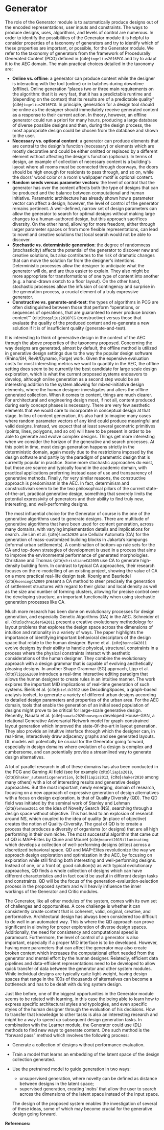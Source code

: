 # Generator

The role of the Generator module is to automatically produce designs out of the encoded representations, user inputs and constraints. The ways to produce designs, uses, algorithms, and levels of control are numerous. In order to identify the possibilities of the Generator module it is helpful to consider properties of a taxonomy of generators and try to identify which of these properties are important, or possible, for the Generator module. We refer to the taxonomy of generators from the framework of Procedurally Generated Content (PCG) defined in {cite}`togelius2016PCG` and try to adapt it to the AEC domain. The main practical choices detailed in the taxonomy are:

* **Online vs. offline**: a generator can produce content while the designer is interacting with the tool (online) or in batches during downtime (offline). Online generation  “places  two  or  three  main  requirements on the algorithm: that it is very fast, that it has a predictable runtime and (depending on the context) that its results are of a predictable quality” {cite}`togelius2016PCG`. In principle, generation for a design tool should be online as the designer should immediately receive generated content as a response to their current action. In theory, however, an offline generator could run a priori for many hours, producing a large database of diverse possible designs and then, during the design process, the most appropriate design could be chosen from the database and shown to the user. 
* **Necessary vs. optional content**: a generator can produce elements that are central to the design's function (necessary) or elements which are mostly decorative and could be either omitted or replaced by a different element without affecting the design's function (optional). In terms of design, an example of collection of necessary content is a building's layout  where all rooms must be connected through doorways, the doors should be high enough for residents to pass through, and so on, while the doors' wood color or a room's wallpaper motif is optional content. 
* **Random seeds versus parameter vectors**: the level of control that the generator has over the content affects both the type of designs that can be produced and the balance between computational and human initiative. Parametric architecture has already shown how a parameter vector can affect a design; however, the level of control of the generator remains pertinent. A well-defined, narrow set of design parameters can allow the generator to search for optimal designs without making large changes to a human-authored design, but this approach sacrifices diversity. On the other hand, allowing for more freedom, either through larger parameter spaces or from more flexible representations, can lead to novel and creative solutions that local search would not be able to discover. 
* **Stochastic vs. deterministic generation**: the degree of randomness (stochasticity) affects the potential of the generator to discover new and creative solutions, but also contributes to the risk of dramatic changes that can move the solution far from the designer's intentions. Deterministic processes allow the designer to anticipate what the generator will do, and are thus easier to explain. They also might be more appropriate for transformations of one type of content into another (e.g. a hand-drawn sketch to a floor layout). On the other hand, stochastic processes allow the infusion of contingency and surprise in the generation process, a crucial element of a truly expressive generator. 
* **Constructive vs. generate-and-test**: the types of algorithms in PCG are often distinguished between those that perform “operations, or sequences of operations, that are guaranteed to never produce broken content'” {cite}`togelius2016PCG` (constructive) versus those that evaluate the quality of the produced content and re-generate a new solution if it is of insufficient quality (generate-and-test). 

It is interesting to think of generative design in the context of the AEC through the above properties of the taxonomy proposed. Concerning the way designs are generated, almost by default, the offline method is utilized in generative design settings due to the way the popular design software (Rhino/GH, Revit/Dynamo, Forge) work. Given the expensive evaluation costs for most interesting metrics we want to quantify in the AEC, the offline setting does seem to be currently the best candidate for large scale design exploration, which is what the current proposed systems endeavors to develop, although online generation as a second step would be an interesting addition to the system allowing for mixed-initiative design elements, where the human designer investigates and alters the offline generated collection. When it comes to content, things are much clearer. For architectural and engineering design most, if not all, content produced during early concept phases is necessary. There are very few aesthetic elements that we would care to incorporate in conceptual design at that stage. In lieu of content generation, it’s also hard to imagine many cases where random parameter vectors of any kind could produce meaningful and valid designs. Instead, we expect that at least several geometric primitives (points, lines, polygons, and so on) will have to be present in order to be able to generate and evolve complex designs. Things get more interesting when we consider the horizon of the generative and search processes. At this point in time, most design generation happens strictly in the deterministic domain, again mostly due to the restrictions imposed by the design software and partly by the paradigm of parametric design that is currently popular in practice. Some more stochastic approaches do exist, but those are scarce and typically found in the academic domain, with practical applications preferring instead ease of use and transparency of generative methods. Finally, for very similar reasons, the constructive approach is predominant in the AEC. In fact, determinism and constructivism seem to be the two philosophical pillars of the current state-of-the-art, practical generative design, something that severely limits the potential expressivity of generators and their ability to find truly new, interesting, and well-performing designs.

The most influential choice for the Generator of course is the one of the generative algorithms used to generate designs. There are multitude of generative algorithms that have been used for content generation, across many domains, with varying implementation details and implications for search. Jie Lim et al. {cite}`limCA2020` use Cellular Automata (CA) for the generation of mass-customized building blocks in Jakarta’s kampungs (informal urban settlements). A combination of bottom-up rule sets for the CA and top-down strategies of development is used in a process that aims to improve the environmental performance of generated morphologies. Christiane and Thomas {cite}`christianeCA2005`  use CA to generate high-density building form. In contrast to typical CA approaches, their research focuses on the re-modelling of an existing project, showing the value of CA on a more practical real-life design task. Koenig and Bauriedel {cite}`koeningCA2009` present a CA method to steer precisely the generation of settlement structures with regard  to their global and local density as well as the size and number of  forming clusters, allowing for precise control over the developing structure, an important functionality when using stochastic generation processes like CA.

Much more research has been done on evolutionary processes for design generation, and especially Genetic Algorithms (GA) in the AEC.  Schneider et al. {cite}`schneiderGA2011` present a creative evolutionary methodology for layout problems that explores the design space across the dimensions of intuition and rationality in a variety of ways. The paper highlights the importance of identifying important behavioral descriptors of the design space that relate to the human designer. Byrne et al. {cite}`byrneGA2011` evolve designs by their ability to handle physical, structural, constraints in a process where the physical constraints interact with aesthetic considerations of the human designer. They combine the evolutionary approach with a design grammar that is capable of evolving aesthetically pleasing designs. In another Shape Grammar (SG) approach, Lipp et al. {cite}`lippSG2008` introduce a real-time interactive editing paradigm that allows the human designer to create rules in an intuitive manner. The work explores the important MID implications of real-time generation of such systems. Bielik et al. {cite}`bielik2012` use DecodingSpaces, a graph-based analysis toolset, to generate a variety of different urban designs according to detailed design parameters and properties of the urban area. For the AEC domain, tools that enable the generation of an initial seed population of designs might prove to be critical for large-scale generative design. Recently, Nauata et al. {cite}`nauata2020housegan` developed House-GAN, a relational Generative Adversarial Network model for graph-constrained layout generation which improved the state-0f-the-art in layout generation. They also provide an intuitive interface through which the designer can, in real-time, interactively draw adjacency graphs and see generated layouts. DL models will potentially be crucial for the Generator going forward, especially in design domains where evolution of a design is complex and cumbersome, and can potentially provide a streamlined way to generate design alternatives.

A lot of parallel research in all of these domains has also been conducted in the PCG and Gaming AI field (see for example {cite}`liapis2018`, {cite}`Shaker_automaticgeneration`, {cite}`liapis2013`, {cite}`shaker2010` among many others) with a lot of interesting results and generative design approaches. But the most important, newly emerging, domain of research, focusing on a new approach of expressive generation of design alternatives with a focus on design exploration, is that of Quality Diversity (QD). The QD field was initiated by the seminal work of Stanley and Lehman {cite}`lehman2011` on the idea of Novelty Search (NS), searching through a design space without objective. This has lead to an explosion of research around NS, which coupled to the idea of quality (in place of objective) creates the notion of Quality-Diversity. The goal of QD is to create a process that produces a diversity of organisms (or designs) that are all high performing in their own niche. The most successful algorithm that came out of QD is MAP-Elites by Clune and Mouret {cite}`mouret2015illuminating` which develops a collection of well-performing designs (elites) across a discretized behavioral space. QD and MAP-Elites revolutionize the way we approach design exploration and optimization in the AEC, by focusing on exploration while still finding both interesting and well-performing designs. Instead of one, or a front of, good solution(s) as with typical evolutionary approaches, QD finds a whole collection of designs which can have different characteristics and in fact could be useful in different design tasks and constraints. QD will be the focus of the generation-evaluation-selection process in the proposed system and will heavily influence the inner workings of the Generator and Critic modules.

The Generator, like all other modules of the system, comes with its own set of challenges and opportunities. A core challenge is whether it can consistently create content that is coherent, valid, original, creative, and performative. Architectural design has always been considered too difficult to do well in an automated way. This is where the QD approach can prove significant in allowing for proper exploration of diverse design spaces. Additionally, the need for consistency and computational speed is paramount. Furthermore, the level of control of a generator is also important, especially if a proper MID interface is to be developed. However, having more parameters that can affect the generator may also create broken content which increases the computational effort needed from the generator and mental effort by the human designer. Relatedly, efficient data pipelines and data-efficient representations need to be developed to allow quick transfer of data between the generator and other system modules. While individual designs are typically quite light-weight, having design spaces that range in the 100s of thousands of alternatives can become a bottleneck and has to be dealt with during system design.

Just like before, one of the biggest opportunities in the Generator module seems to be related with learning, in this case the being able to learn how to express specific architectural styles and typologies, and even specific styles of the human designer through the evaluation of his decisions. How to transfer that knowledge to other tasks is also an interesting research and might be a way to speed up subsequent design generation tasks. In combination with the Learner module, the Generator could use (DL) methods to find new ways to generate content. One such method is the “forward pass” method which involves the following process:

* Generate a collection of designs without performance evaluation.

* Train a model that learns an embedding of the latent space of the design collection generated.

* Use the pretrained model to guide generation in two ways: 

  * unsupervised generation, where novelty can be defined as distance between designs in the latent space; 
  * supervised generation, creating 'nobs' that allow the user to search across the dimensions of the latent space instead of the input space.

  The design of the proposed system enables the investigation of several of these ideas, some of which may become crucial for the generative design going forward.

**References:**

```{bibliography} generator.bib

```

